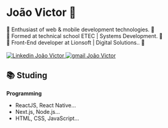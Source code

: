 # João Victor 🤠

🚀 Enthusiast of web & mobile development technologies. 🚀<br>
🚀 Formed at technical school ETEC | Systems Development. 🚀<br>
🚀 Front-End developer at Lionsoft | Digital Solutions.. 🚀<br><br>
  <a href="https://www.linkedin.com/in/joao-vict0r/">
        <img 
            alt="Linkedin João Victor" 
            src="https://img.shields.io/badge/-João%20Victor-%230077b5?style=flat-square&logo=linkedin">
   </a>
  <a href="mailto:joaovictorcsantos13@gmail.com">
        <img 
            alt="gmail João Victor" 
            src="https://img.shields.io/badge/-joaovictorcsantos13@gmail.com-%23c14438?style=flat-square&logo=gmail&logoColor=white">
   </a>


## :books: Studing


<strong>Programming</strong>
<ul>
  <li>ReactJS, React Native...</li>
  <li>Next.js, Node.js...</li>
  <li>HTML, CSS, JavaScript...</li>
</ul>
